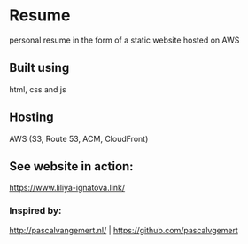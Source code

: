 # Resume
personal resume in the form of a static website hosted on AWS

## Built using
html, css and js

## Hosting
AWS (S3, Route 53, ACM, CloudFront)

## See website in action:
https://www.liliya-ignatova.link/

### Inspired by:
http://pascalvangemert.nl/ | https://github.com/pascalvgemert
